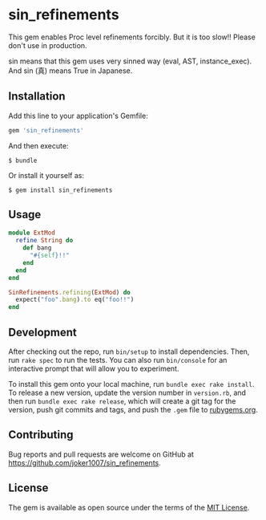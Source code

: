 # sin_refinements

This gem enables Proc level refinements forcibly.
But it is too slow!!
Please don't use in production.

sin means that this gem uses very sinned way (eval, AST, instance_exec).
And sin (真) means True in Japanese.

## Installation

Add this line to your application's Gemfile:

```ruby
gem 'sin_refinements'
```

And then execute:

    $ bundle

Or install it yourself as:

    $ gem install sin_refinements

## Usage

```ruby
module ExtMod
  refine String do
    def bang
      "#{self}!!"
    end
  end
end

SinRefinements.refining(ExtMod) do
  expect("foo".bang).to eq("foo!!")
end
```

## Development

After checking out the repo, run `bin/setup` to install dependencies. Then, run `rake spec` to run the tests. You can also run `bin/console` for an interactive prompt that will allow you to experiment.

To install this gem onto your local machine, run `bundle exec rake install`. To release a new version, update the version number in `version.rb`, and then run `bundle exec rake release`, which will create a git tag for the version, push git commits and tags, and push the `.gem` file to [rubygems.org](https://rubygems.org).

## Contributing

Bug reports and pull requests are welcome on GitHub at https://github.com/joker1007/sin_refinements.

## License

The gem is available as open source under the terms of the [MIT License](https://opensource.org/licenses/MIT).
